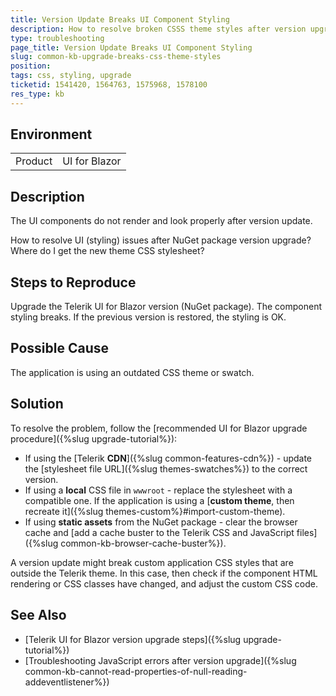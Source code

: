 ```yaml
---
title: Version Update Breaks UI Component Styling
description: How to resolve broken CSSS theme styles after version upgrade of Telerik UI for Blazor
type: troubleshooting
page_title: Version Update Breaks UI Component Styling
slug: common-kb-upgrade-breaks-css-theme-styles
position: 
tags: css, styling, upgrade
ticketid: 1541420, 1564763, 1575968, 1578100
res_type: kb
---
```


## Environment

<table>
    <tbody>
        <tr>
          <td>Product</td>
          <td>UI for Blazor</td>
        </tr>
    </tbody>
</table>

## Description

The UI components do not render and look properly after version update.

How to resolve UI (styling) issues after NuGet package version upgrade? Where do I get the new theme CSS stylesheet?

## Steps to Reproduce

Upgrade the Telerik UI for Blazor version (NuGet package). The component styling breaks. If the previous version is restored, the styling is OK.

## Possible Cause

The application is using an outdated CSS theme or swatch.

## Solution

To resolve the problem, follow the [recommended UI for Blazor upgrade procedure]({%slug upgrade-tutorial%}):

* If using the [Telerik **CDN**]({%slug common-features-cdn%}) - update the [stylesheet file URL]({%slug themes-swatches%}) to the correct version.
* If using a **local** CSS file in `wwwroot` - replace the stylesheet with a compatible one. If the application is using a [**custom theme**, then recreate it]({%slug themes-custom%}#import-custom-theme).
* If using **static assets** from the NuGet package - clear the browser cache and [add a cache buster to the Telerik CSS and JavaScript files]({%slug common-kb-browser-cache-buster%}).

A version update might break custom application CSS styles that are outside the Telerik theme. In this case, then check if the component HTML rendering or CSS classes have changed, and adjust the custom CSS code.

## See Also

* [Telerik UI for Blazor version upgrade steps]({%slug upgrade-tutorial%})
* [Troubleshooting JavaScript errors after version upgrade]({%slug common-kb-cannot-read-properties-of-null-reading-addeventlistener%})
